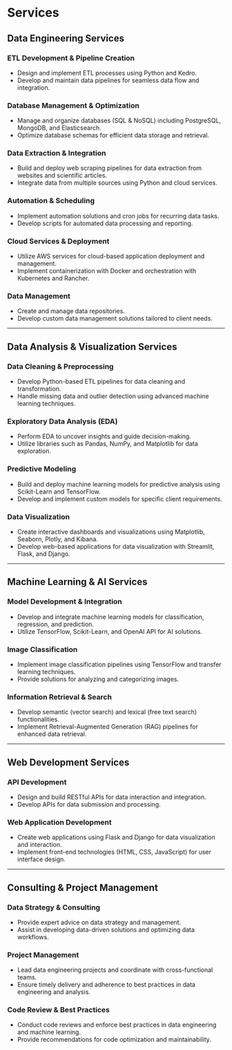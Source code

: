 # Services

## Data Engineering Services

### ETL Development & Pipeline Creation
- Design and implement ETL processes using Python and Kedro.
- Develop and maintain data pipelines for seamless data flow and integration.

### Database Management & Optimization
- Manage and organize databases (SQL & NoSQL) including PostgreSQL, MongoDB, and Elasticsearch.
- Optimize database schemas for efficient data storage and retrieval.

### Data Extraction & Integration
- Build and deploy web scraping pipelines for data extraction from websites and scientific articles.
- Integrate data from multiple sources using Python and cloud services.

### Automation & Scheduling
- Implement automation solutions and cron jobs for recurring data tasks.
- Develop scripts for automated data processing and reporting.

### Cloud Services & Deployment
- Utilize AWS services for cloud-based application deployment and management.
- Implement containerization with Docker and orchestration with Kubernetes and Rancher.

### Data Management
- Create and manage data repositories.
- Develop custom data management solutions tailored to client needs.

---

## Data Analysis & Visualization Services

### Data Cleaning & Preprocessing
- Develop Python-based ETL pipelines for data cleaning and transformation.
- Handle missing data and outlier detection using advanced machine learning techniques.

### Exploratory Data Analysis (EDA)
- Perform EDA to uncover insights and guide decision-making.
- Utilize libraries such as Pandas, NumPy, and Matplotlib for data exploration.

### Predictive Modeling
- Build and deploy machine learning models for predictive analysis using Scikit-Learn and TensorFlow.
- Develop and implement custom models for specific client requirements.

### Data Visualization
- Create interactive dashboards and visualizations using Matplotlib, Seaborn, Plotly, and Kibana.
- Develop web-based applications for data visualization with Streamlit, Flask, and Django.

---

## Machine Learning & AI Services

### Model Development & Integration
- Develop and integrate machine learning models for classification, regression, and prediction.
- Utilize TensorFlow, Scikit-Learn, and OpenAI API for AI solutions.

### Image Classification
- Implement image classification pipelines using TensorFlow and transfer learning techniques.
- Provide solutions for analyzing and categorizing images.

### Information Retrieval & Search
- Develop semantic (vector search) and lexical (free text search) functionalities.
- Implement Retrieval-Augmented Generation (RAG) pipelines for enhanced data retrieval.

---

## Web Development Services

### API Development
- Design and build RESTful APIs for data interaction and integration.
- Develop APIs for data submission and processing.

### Web Application Development
- Create web applications using Flask and Django for data visualization and interaction.
- Implement front-end technologies (HTML, CSS, JavaScript) for user interface design.

---

## Consulting & Project Management

### Data Strategy & Consulting
- Provide expert advice on data strategy and management.
- Assist in developing data-driven solutions and optimizing data workflows.

### Project Management
- Lead data engineering projects and coordinate with cross-functional teams.
- Ensure timely delivery and adherence to best practices in data engineering and analysis.

### Code Review & Best Practices
- Conduct code reviews and enforce best practices in data engineering and machine learning.
- Provide recommendations for code optimization and maintainability.

